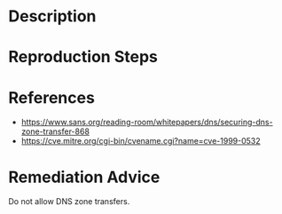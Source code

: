 # Description


# Reproduction Steps


# References

- https://www.sans.org/reading-room/whitepapers/dns/securing-dns-zone-transfer-868
- https://cve.mitre.org/cgi-bin/cvename.cgi?name=cve-1999-0532


# Remediation Advice

Do not allow DNS zone transfers.